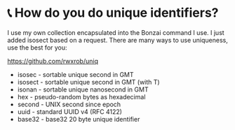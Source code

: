 # 📞 How do you do unique identifiers?

I use my own collection encapsulated into the Bonzai command I use. I just added isosect based on a request. There are many ways to use uniqueness, use the best for you:

<https://github.com/rwxrob/uniq>

* isosec  - sortable unique second in GMT
* isosect - sortable unique second in GMT (with T)
* isonan  - sortable unique nanosecond in GMT
* hex     - pseudo-random bytes as hexadecimal
* second  - UNIX second since epoch
* uuid    - standard UUID v4 (RFC 4122)
* base32  - base32 20 byte unique identifier

